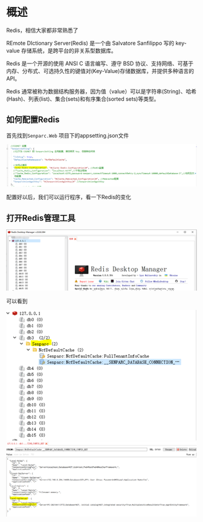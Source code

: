 # 概述

Redis，相信大家都非常熟悉了

REmote DIctionary Server(Redis) 是一个由 Salvatore Sanfilippo 写的 key-value 存储系统，是跨平台的非关系型数据库。

Redis 是一个开源的使用 ANSI C 语言编写、遵守 BSD 协议、支持网络、可基于内存、分布式、可选持久性的键值对(Key-Value)存储数据库，并提供多种语言的 API。

Redis 通常被称为数据结构服务器，因为值（value）可以是字符串(String)、哈希(Hash)、列表(list)、集合(sets)和有序集合(sorted sets)等类型。

## 如何配置Redis

首先找到`Senparc.Web` 项目下的appsetting.json文件

<img src="./images/config-redis.png" />

配置好以后，我们可以运行程序，看一下Redis的变化

## 打开Redis管理工具

<img src="./images/redis-manage-tool.png" />

可以看到

<img src="./images/redis-change-001.png" />

<img src="./images/redis-change-002.png" />

